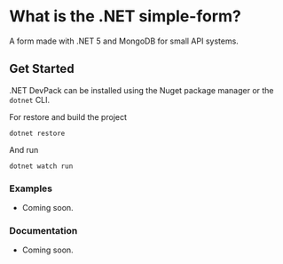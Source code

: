 What is the .NET simple-form?
=====================
A form made with .NET 5 and MongoDB for small API systems. 

## Get Started
.NET DevPack can be installed using the Nuget package manager or the `dotnet` CLI.

For restore and build the project
```
dotnet restore
```

And run
```
dotnet watch run
```


### Examples
- Coming soon.

### Documentation

- Coming soon.
